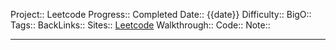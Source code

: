 Project:: Leetcode
Progress:: Completed
Date:: {{date}}
Difficulty:: 
BigO:: 
Tags:: 
BackLinks:: 
Sites:: [Leetcode]()
Walkthrough:: 
Code:: 
Note:: 

---
